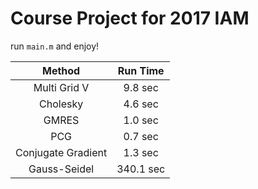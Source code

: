 # Course Project for 2017 IAM

run `main.m` and enjoy!

|       Method       | Run Time  |
| :----------------: | :-------: |
|    Multi Grid V    |  9.8 sec  |
|      Cholesky      |  4.6 sec  |
|       GMRES        |  1.0 sec  |
|        PCG         |  0.7 sec  |
| Conjugate Gradient |  1.3 sec  |
|    Gauss-Seidel    | 340.1 sec |

